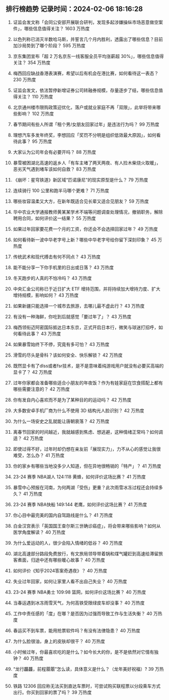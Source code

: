
## 排行榜趋势 记录时间：2024-02-06 18:16:28
  
  1. 证监会发文称「会同公安部开展联合研判，发现多起涉嫌操纵市场恶意做空案件」，哪些信息值得关注？ 1603 万热度
    
  2. 以色列称已消灭半数哈马斯，并誓言几个月内胜利，透露出了哪些信息？目前加沙局势到了哪个阶段？ 595 万热度
    
  3. 京东集团宣布「超 2 万名京东一线客服全员平均涨薪超 30%」，哪些信息值得关注？ 354 万热度
    
  4. 梅西回应缺战香港表演赛，希望以后有机会在港比赛，如何看待这一表态？ 230 万热度
    
  5. 证监会发文，依法暂停新增证券公司转融券规模，存量逐步了结，哪些信息值得关注？ 110 万热度
    
  6. 北京通州楼市限购政策迎优化，落户或就业家庭不再「双限」，此举将带来哪些影响？ 102 万热度
    
  7. 春节期间有些人所谓「租个男/女朋友回家过年」是违法行为吗？ 99 万热度
    
  8. 理想汽车多发年终奖，李想回应「奖罚不分明是组织低效最大原因」，如何看待此事？ 95 万热度
    
  9. 大家认为公司年会有必要开吗？ 88 万热度
    
  10. 暴雪被困湖北高速的返乡人「有车主堵了两天两夜、有人捡木柴烧火取暖」，恶劣天气遇到堵车该如何自救？ 83 万热度
    
  11. 《崩坏：星穹铁道》新区域“匹诺康尼”的现实原型是什么？ 79 万热度
    
  12. 连续骑行 100 公里和跑半马哪个更难？ 71 万热度
    
  13. 哪些妆容温柔又大方，在新年既适合见长辈又适合见朋友？ 59 万热度
    
  14. 华中农业大学通报教师黄某某学术不端等问题调查处理情况，撤销职务，解除聘用合同，如何评价这一结果？ 55 万热度
    
  15. 如果过年回家要花费一个月的工资，你还会不会选择回家过年？ 49 万热度
    
  16. 如何看待新一波中华老字号上新？哪些中华老字号给你留下深刻印象？ 45 万热度
    
  17. 传统武术和现代搏击有何不同点？ 43 万热度
    
  18. 能不能分享一下你手机里的日出或日落？ 43 万热度
    
  19. 冬天跑步的人真的不怕冷吗？ 43 万热度
    
  20. 中央汇金公司称已于近日扩大 ETF 增持范围，并将持续加大增持力度、扩大增持规模，影响如何？ 43 万热度
    
  21. 如果新疆只能选择一个城市去旅游，去哪儿最不虚此行？ 43 万热度
    
  22. 有没有一种海鲜，你吃到后就感觉「要过年了」？ 43 万热度
    
  23. 梅西领衔迈阿密国际抵达日本东京，正式开启日本行，微笑与球迷打招呼，如何看待此事？ 43 万热度
    
  24. 如果暴雪始终下不停，究竟有多可怕？ 43 万热度
    
  25. 滑雪的尽头是骨科？该如何安全、快乐解锁？ 42 万热度
    
  26. 既然显卡有了dlss或者fsr技术，是不是意味着纯游戏用户就没有必要买高端的显卡了？ 42 万热度
    
  27. 过年你家都会准备哪些适合小朋友的年夜饭？作为有娃家庭在饮食搭配上都有哪些需要注意的？ 42 万热度
    
  28. 你有发自内心喜欢而不是为了某种目的的运动吗？ 42 万热度
    
  29. 大多数安卓手机厂商为什么不使用 3D 结构光人脸识别？ 42 万热度
    
  30. 为什么一场安史之乱就能让唐朝衰落？ 42 万热度
    
  31. 离春节回家的时间越近，我就越感到焦虑、想逃避，这种情绪正常吗？如何调适？ 42 万热度
    
  32. 即使过得不好，过年时却仍想在亲友前「展现实力」，力不从心的感觉让我很难受，怎么办？ 41 万热度
    
  33. 你的家乡有哪些当地没多少人知道，但在异地很畅销的「特产」？ 41 万热度
    
  34. 23-24 赛季 NBA湖人 124:118 黄蜂，如何评价这场比赛？ 41 万热度
    
  35. 暴雪中心预报在河南，为何两湖「受伤」更重？此次雨雪冰冻过程还会持续多久？ 41 万热度
    
  36. 23-24 赛季 NBA快船 149:144 老鹰，如何评价这场比赛？ 41 万热度
    
  37. 你心目中最完美的国内自驾路线是什么？ 41 万热度
    
  38. 白金汉宫表示「英国国王查尔斯三世确诊癌症」，将会带来哪些影响？如何从医学角度解读？ 40 万热度
    
  39. 为什么爱运动的人，很少会陷入情绪的低谷？ 40 万热度
    
  40. 湖北高速部分路段免费放行，有文旅局领导带着锅和煤气罐赶到高速给滞留旅客煮面，归途中还有哪些暖心故事？ 40 万热度
    
  41. 如何评价《知乎2024答案奇遇夜》？ 40 万热度
    
  42. 失业过年回家，如何让家里人看不出自己失业？ 40 万热度
    
  43. 23-24 赛季 NBA勇士 109:98 篮网，如何评价这场比赛？ 40 万热度
    
  44. 当春运遇到冰冻雨雪天气，为何高铁受限绿皮车却没事？ 40 万热度
    
  45. 工作中责任感的「度」在哪？是否因为过强而导致工作与生活失衡？ 40 万热度
    
  46. 春运买不到车票，能用抢票软件吗？有没有法律隐患？ 40 万热度
    
  47. 为什么脸很油，身上的皮肤却很干？ 40 万热度
    
  48. 小时候过年，你最喜欢吃的是什么？如今长大的你，是不是依然对它情有独钟？ 40 万热度
    
  49. “龙行龘龘，前程朤朤”怎么读，具体意义是什么？（龙年美好祝福）? 39 万热度
    
  50. 铁路 12306 回应称无法买到直达车票时，可尝试购买联程票以分段乘车方式出行。你买到回家的票了吗？ 39 万热度
    